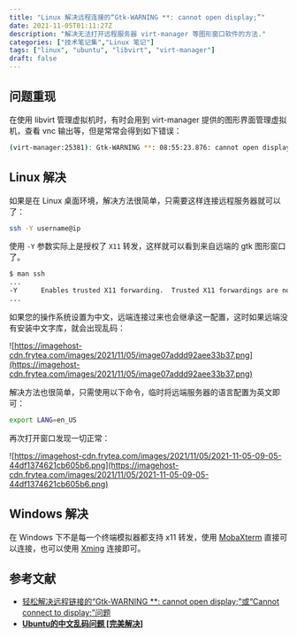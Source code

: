 ```yaml
---
title: "Linux 解决远程连接的“Gtk-WARNING **: cannot open display;”"
date: 2021-11-05T01:11:27Z
description: "解决无法打开远程服务器 virt-manager 等图形窗口软件的方法."
categories: ["技术笔记集","Linux 笔记"]
tags: ["linux", "ubuntu", "libvirt", "virt-manager"]
draft: false
---
```


## 问题重现

在使用 libvirt 管理虚拟机时，有时会用到 virt-manager 提供的图形界面管理虚拟机，查看 vnc 输出等，但是常常会得到如下错误：

```bash
(virt-manager:25381): Gtk-WARNING **: 08:55:23.876: cannot open display:
```

## Linux 解决

如果是在 Linux 桌面环境，解决方法很简单，只需要这样连接远程服务器就可以了：

```bash
ssh -Y username@ip
```

使用 `-Y` 参数实际上是授权了 `X11` 转发，这样就可以看到来自远端的 gtk 图形窗口了。

```bash
$ man ssh
...
-Y      Enables trusted X11 forwarding.  Trusted X11 forwardings are not subjected to the X11 SECURITY extension controls.
...
```

如果您的操作系统设置为中文，远端连接过来也会继承这一配置，这时如果远端没有安装中文字库，就会出现乱码：

![https://imagehost-cdn.frytea.com/images/2021/11/05/image07addd92aee33b37.png](https://imagehost-cdn.frytea.com/images/2021/11/05/image07addd92aee33b37.png)

解决方法也很简单，只需使用以下命令，临时将远端服务器的语言配置为英文即可：

```bash
export LANG=en_US
```

再次打开窗口发现一切正常：

![https://imagehost-cdn.frytea.com/images/2021/11/05/2021-11-05-09-05-44df1374621cb605b6.png](https://imagehost-cdn.frytea.com/images/2021/11/05/2021-11-05-09-05-44df1374621cb605b6.png)

## Windows 解决

在 Windows 下不是每一个终端模拟器都支持 x11 转发，使用 [MobaXterm](https://mobaxterm.mobatek.net/) 直接可以连接，也可以使用 [Xming](https://sourceforge.net/projects/xming/?source=typ_redirect) 连接即可。

## 参考文献

- [轻松解决远程链接的“Gtk-WARNING **: cannot open display;”或“Cannot connect to display;”问题](https://blog.csdn.net/Rong_Toa/article/details/80365932)
- **[Ubuntu的中文乱码问题 [完美解决]](https://blog.csdn.net/weixin_39792252/article/details/80415550)**